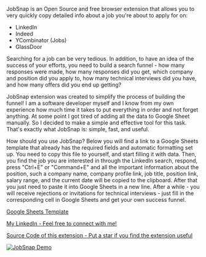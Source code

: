 JobSnap is an Open Source and free browser extension that allows you to very quickly copy detailed info about a job you're about to apply for on:

- LinkedIn
- Indeed
- YCombinator (Jobs)
- GlassDoor

Searching for a job can be very tedious.
In addition, to have an idea of the success of your efforts, you need to build a search funnel - how many responses were made, how many responses did you get, which company and position did you apply to, how many technical interviews did you have, and how many offers did you end up getting?

JobSnap extension was created to simplify the process of building the funnel! I am a software developer myself and I know from my own experience how much time it takes to put everything in order and not forget anything. At some point I got tired of adding all the data to Google Sheet manually. So I decided to make a simple and effective tool for this task. That's exactly what JobSnap is: simple, fast, and useful.

How should you use JobSnap? Below you will find a link to a Google Sheets template that already has the required fields and automatic formatting set up. You need to copy this file to yourself, and start filling it with data. Then, you find the job you are interested in through the LinkedIn search, respond, press "Ctrl+E" or "Command+E" and all the important information about the position, such a company name, company profile link, job title, position link, salary range, and the current date will be copied to the clipboard. After that you just need to paste it into Google Sheets in a new line. After a while - you will receive rejections or invitations for technical interviews - just fill in the corresponding cell in Google Sheets and get your own success funnel.

[Google Sheets Template](https://docs.google.com/spreadsheets/d/1VGj09vrj0zQ70QKs-N94lO5LXofafnf6a78pO_7wR1U/edit?usp=sharing)

[My LinkedIn - Feel free to connect with me!](https://www.linkedin.com/in/alphamikle/)

[Source Code of this extension - Put a star if you find the extension useful](https://github.com/alphamikle/job_snap)

[![JobSnap Demo](https://img.youtube.com/vi/ZUVHMMLnJTQ/0.jpg)](https://youtu.be/ZUVHMMLnJTQ)
